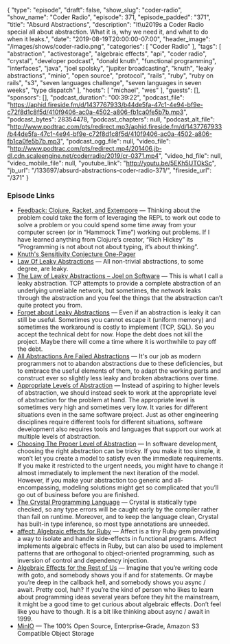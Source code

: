 {
  "type": "episode",
  "draft": false,
  "show_slug": "coder-radio",
  "show_name": "Coder Radio",
  "episode": 371,
  "episode_padded": "371",
  "title": "Absurd Abstractions",
  "description": "It\u2019s a Coder Radio special all about abstraction. What it is, why we need it, and what to do when it leaks.",
  "date": "2019-08-19T20:00:00-07:00",
  "header_image": "/images/shows/coder-radio.png",
  "categories": [
    "Coder Radio"
  ],
  "tags": [
    "abstraction",
    "activestorage",
    "algebraic effects",
    "api",
    "coder radio",
    "crystal",
    "developer podcast",
    "donald knuth",
    "functional programming",
    "interfaces",
    "java",
    "joel spolsky",
    "jupiter broadcasting",
    "knuth",
    "leaky abstractions",
    "minio",
    "open source",
    "protocol",
    "rails",
    "ruby",
    "ruby on rails",
    "s3",
    "seven languages challenge",
    "seven languages in seven weeks",
    "type dispatch"
  ],
  "hosts": [
    "michael",
    "wes"
  ],
  "guests": [],
  "sponsors": [],
  "podcast_duration": "00:39:22",
  "podcast_file": "https://aphid.fireside.fm/d/1437767933/b44de5fa-47c1-4e94-bf9e-c72f8d1c8f5d/410f9406-ac0a-4502-a806-fb1ca0fe5b7b.mp3",
  "podcast_bytes": 28354478,
  "podcast_chapters": null,
  "podcast_alt_file": "http://www.podtrac.com/pts/redirect.mp3/aphid.fireside.fm/d/1437767933/b44de5fa-47c1-4e94-bf9e-c72f8d1c8f5d/410f9406-ac0a-4502-a806-fb1ca0fe5b7b.mp3",
  "podcast_ogg_file": null,
  "video_file": "http://www.podtrac.com/pts/redirect.mp4/201406.jb-dl.cdn.scaleengine.net/coderradio/2019/cr-0371.mp4",
  "video_hd_file": null,
  "video_mobile_file": null,
  "youtube_link": "http://youtu.be/5EKh5UTOkSc",
  "jb_url": "/133697/absurd-abstractions-coder-radio-371/",
  "fireside_url": "/371"
}


### Episode Links

  * [Feedback: Clojure, Racket, and Extempore](https://slexy.org/view/s21wfCUdFs "Feedback: Clojure, Racket, and Extempore") — Thinking about the problem could take the form of leveraging the REPL to work out code to solve a problem or you could spend some time away from your computer screen (or in “Hammock Time”) working out problems. If I have learned anything from Clojure’s creator, “Rich Hickey” its “Programming is not about not about typing, it’s about thinking”.
  * [Knuth's Sensitivity Conjecture One-Pager](https://www.cs.stanford.edu/~knuth/papers/huang.pdf "Knuth's Sensitivity Conjecture One-Pager")
  * [Law Of Leaky Abstractions](http://www.principles-wiki.net/principles:law_of_leaky_abstractions "Law Of Leaky Abstractions") — All non-trivial abstractions, to some degree, are leaky.
  * [The Law of Leaky Abstractions – Joel on Software](https://www.joelonsoftware.com/2002/11/11/the-law-of-leaky-abstractions/ "The Law of Leaky Abstractions – Joel on Software") — This is what I call a leaky abstraction. TCP attempts to provide a complete abstraction of an underlying unreliable network, but sometimes, the network leaks through the abstraction and you feel the things that the abstraction can’t quite protect you from.
  * [Forget about Leaky Abstractions](http://beza1e1.tuxen.de/leaky_abstractions.html "Forget about Leaky Abstractions") — Even if an abstraction is leaky it can still be useful. Sometimes you cannot escape it (uniform memory) and sometimes the workaround is costly to implement (TCP, SQL). So you accept the technical debt for now. Hope the debt does not kill the project. Maybe there will come a time where it is worthwhile to pay off the debt.
  * [All Abstractions Are Failed Abstractions](https://blog.codinghorror.com/all-abstractions-are-failed-abstractions/ "All Abstractions Are Failed Abstractions") — It's our job as modern programmers not to abandon abstractions due to these deficiencies, but to embrace the useful elements of them, to adapt the working parts and construct ever so slightly less leaky and broken abstractions over time.
  * [Appropriate Levels of Abstraction](https://www.intentsoft.com/appropriate_lev-2/ "Appropriate Levels of Abstraction") — Instead of aspiring to higher levels of abstraction, we should instead seek to work at the appropriate level of abstraction for the problem at hand. The appropriate level is sometimes very high and sometimes very low. It varies for different situations even in the same software project. Just as other engineering disciplines require different tools for different situations, software development also requires tools and languages that support our work at multiple levels of abstraction. 
  * [Choosing The Proper Level of Abstraction](https://www.coderhood.com/choosing-the-proper-level-of-abstraction/ "Choosing The Proper Level of Abstraction") — In software development, choosing the right abstraction can be tricky. If you make it too simple, it won’t let you create a model to satisfy even the immediate requirements. If you make it restricted to the urgent needs, you might have to change it almost immediately to implement the next iteration of the model. However, if you make your abstraction too generic and all-encompassing, modeling solutions might get so complicated that you’ll go out of business before you are finished. 
  * [The Crystal Programming Language](https://crystal-lang.org/ "The Crystal Programming Language") — Crystal is statically type checked, so any type errors will be caught early by the compiler rather than fail on runtime. Moreover, and to keep the language clean, Crystal has built-in type inference, so most type annotations are unneeded. 
  * [affect: Algebraic effects for Ruby](https://github.com/digital-fabric/affect "affect: Algebraic effects for Ruby") — Affect is a tiny Ruby gem providing a way to isolate and handle side-effects in functional programs. Affect implements algebraic effects in Ruby, but can also be used to implement patterns that are orthogonal to object-oriented programming, such as inversion of control and dependency injection. 
  * [Algebraic Effects for the Rest of Us](https://overreacted.io/algebraic-effects-for-the-rest-of-us/ "Algebraic Effects for the Rest of Us") — Imagine that you’re writing code with goto, and somebody shows you if and for statements. Or maybe you’re deep in the callback hell, and somebody shows you async / await. Pretty cool, huh? If you’re the kind of person who likes to learn about programming ideas several years before they hit the mainstream, it might be a good time to get curious about algebraic effects. Don’t feel like you have to though. It is a bit like thinking about async / await in 1999.
  * [MinIO](https://min.io/index.html "MinIO") — The 100% Open Source, Enterprise-Grade, Amazon S3 Compatible Object Storage


